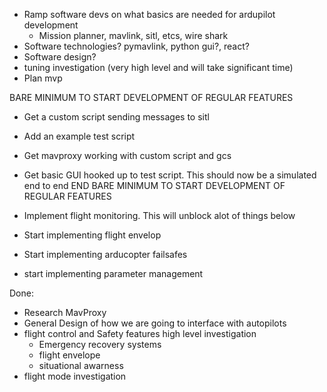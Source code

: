 - Ramp software devs on what basics are needed for ardupilot development
  - Mission planner, mavlink, sitl, etcs, wire shark
- Software technologies? pymavlink, python gui?, react?
- Software design?
- tuning investigation (very high level and will take significant time)
- Plan mvp

BARE MINIMUM TO START DEVELOPMENT OF REGULAR FEATURES
- Get a custom script sending messages to sitl
 - Add an example test script
- Get mavproxy working with custom script and gcs
- Get basic GUI hooked up to test script. This should now be a simulated end to end 
END BARE MINIMUM TO START DEVELOPMENT OF REGULAR FEATURES

- Implement flight monitoring. This will unblock alot of things below
- Start implementing flight envelop
- Start implementing arducopter failsafes
- start implementing parameter management

Done:
- Research MavProxy
- General Design of how we are going to interface with autopilots
- flight control and Safety features high level investigation
  - Emergency recovery systems
  - flight envelope
  - situational awarness
- flight mode investigation